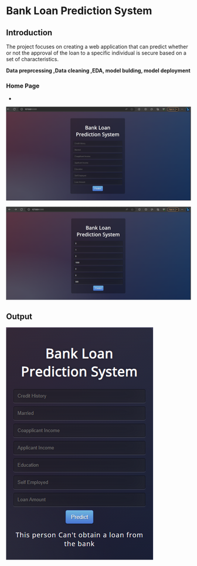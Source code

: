 # Bank Loan Prediction System

## Introduction
The project focuses on creating a web application that can 
predict whether or not the approval of the loan to a 
specific individual is secure based on a set of characteristics.

**Data preprcessing ,Data cleaning ,EDA, model bulding, model 
deployment** 

### Home Page
* 
![](https://github.com/elanssariyassine/Bank-Loan-Prediction-System/blob/master/Screen_1.png)

![](https://github.com/elanssariyassine/Bank-Loan-Prediction-System/blob/master/Screen_2.png)

## Output 

![](https://github.com/elanssariyassine/Bank-Loan-Prediction-System/blob/master/Screen_3.png)





